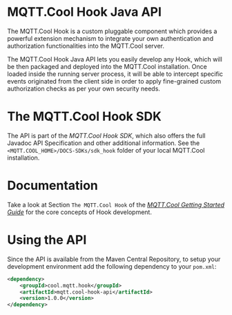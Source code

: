 # MQTT.Cool Hook Java API

The MQTT.Cool Hook is a custom pluggable component which provides a powerful extension mechanism to integrate your own authentication and authorization functionalities into the MQTT.Cool server.

The MQTT.Cool Hook Java API lets you easily develop any Hook, which will be then packaged and deployed into the MQTT.Cool installation.
Once loaded inside the running server process, it will be able to intercept specific events originated from the client side in order to apply fine-grained custom authorization checks as per your own security needs.

# The MQTT.Cool Hook SDK
The API is part of the _MQTT.Cool Hook SDK_, which also offers the full Javadoc API Specification and other additional information. See the `<MQTT.COOL_HOME>/DOCS-SDKs/sdk_hook` folder of your local MQTT.Cool installation.

# Documentation
Take a look at Section `The MQTT.Cool Hook` of the [_MQTT.Cool Getting Started Guide_](http://www.lightstreamer.com/mqtt.cool/MQTT.Cool%20Getting%20Started%20Guide.pdf) for the core concepts of Hook development.

# Using the API

Since the API is available from the Maven Central Repository, to setup your development environment add the following dependency to your `pom.xml`:

```xml
<dependency>
    <groupId>cool.mqtt.hook</groupId>
    <artifactId>mqtt.cool-hook-api</artifactId>
    <version>1.0.0</version>
</dependency>
```
